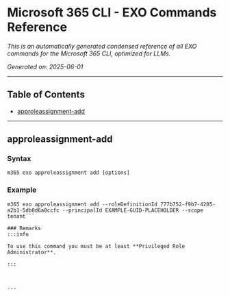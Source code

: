 <!-- DISCLAIMER: All secrets, passwords, and sensitive values in this document are examples only and not real credentials. -->
# Microsoft 365 CLI - EXO Commands Reference

*This is an automatically generated condensed reference of all EXO commands for the Microsoft 365 CLI, optimized for LLMs.*

*Generated on: 2025-06-01*

---

## Table of Contents

- [approleassignment-add](#approleassignment-add)

---

## approleassignment-add

### Syntax
```
m365 exo approleassignment add [options]
```

### Example
```
m365 exo approleassignment add --roleDefinitionId 777b752-f9b7-4205-a2b1-5db0d6a0ccfc --principalId EXAMPLE-GUID-PLACEHOLDER --scope tenant```

### Remarks
:::info

To use this command you must be at least **Privileged Role Administrator**.

:::



---
